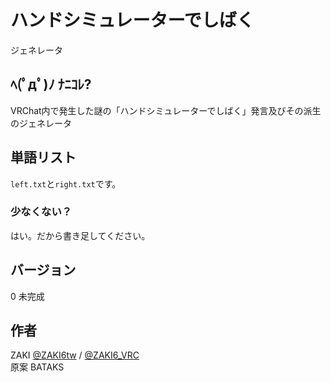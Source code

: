 # ハンドシミュレーターでしばく
ジェネレータ

## ﾍ(ﾟдﾟ)ﾉ ﾅﾆｺﾚ?
VRChat内で発生した謎の「ハンドシミュレーターでしばく」発言及びその派生
のジェネレータ

## 単語リスト
`left.txt`と`right.txt`です。  
### 少なくない？
はい。だから書き足してください。

## バージョン
0
未完成

## 作者
ZAKI [@ZAKI6tw](https://twitter.com/ZAKI6tw)
/
[@ZAKI6_VRC](https://twitter.com/ZAKI6_VRC)  
原案 BATAKS
